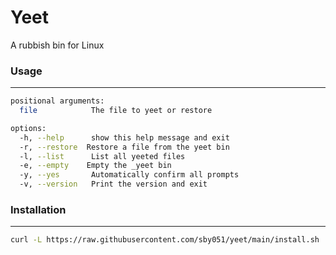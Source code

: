 # Yeet

A rubbish bin for Linux

### Usage
---

```bash
positional arguments:
  file            The file to yeet or restore

options:
  -h, --help      show this help message and exit
  -r, --restore  Restore a file from the yeet bin
  -l, --list      List all yeeted files
  -e, --empty    Empty the _yeet bin
  -y, --yes       Automatically confirm all prompts
  -v, --version   Print the version and exit
```

### Installation
---
```bash
curl -L https://raw.githubusercontent.com/sby051/yeet/main/install.sh | bash
```

